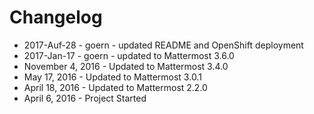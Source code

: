 # Changelog

- 2017-Auf-28 - goern - updated README and OpenShift deployment
- 2017-Jan-17 - goern - updated to Mattermost 3.6.0
- November 4, 2016 - Updated to Mattermost 3.4.0
- May 17, 2016 - Updated to Mattermost 3.0.1
- April 18, 2016 - Updated to Mattermost 2.2.0
- April 6, 2016 - Project Started
